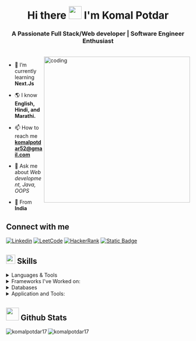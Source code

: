<!-- <p align="left"> <img src="https://komarev.com/ghpvc/?username=komalpotdar17&label=Profile%20views&color=0e75b6&style=flat" alt="komalpotdar" /> </p> -->

<p align="center">

<h1 align="center">Hi there <img src="https://raw.githubusercontent.com/aemmadi/aemmadi/master/wave.gif" width="35px"> I'm Komal Potdar</h1>
<h3 align="center">A Passionate Full Stack/Web developer | Software Engineer Enthusiast</h3>

<br/>

<img align="right" alt="coding" width="400"  src="https://mir-s3-cdn-cf.behance.net/project_modules/disp/601014116770475.6068beff4640a.gif">

- 🌱 I’m currently learning **Next.Js**

- 🌎 I know **English, Hindi, and Marathi.**

<!-- - 👨‍💻 All of my projects are available at [https://github.com/komalpotdar17](https://github.com/komalpotdar17) -->

- 📫 How to reach me **komalpotdar52@gmail.com**

- 💬 Ask me about *Web development, Java, OOPS*

- 📍 From **India**

## Connect with me 

[![Linkedin](https://img.shields.io/badge/LinkedIn-0077B5?style=for-the-badge&logo=linkedin&logoColor=white&link=https://www.linkedin.com/in/komalpotdar17/)](https://www.linkedin.com/in/komalpotdar17/)
[![LeetCode](https://img.shields.io/badge/-LeetCode-FFA116?style=for-the-badge&logo=LeetCode&logoColor=black&link=https://www.leetcode.com/komalpotdar)](https://www.leetcode.com/komalpotdar)
[![HackerRank](https://img.shields.io/badge/-Hackerrank-2EC866?style=for-the-badge&logo=HackerRank&logoColor=white&link=https://www.hackerrank.com/komalpotdar62)](https://www.hackerrank.com/komalpotdar62)
[![Static Badge](https://img.shields.io/badge/GeeksforGeeks-Profile?style=for-the-badge&logo=geeksforgeeks&link=https%3A%2F%2Fwww.geeksforgeeks.org%2Fuser%2Fkomalpotdar%2F)
](https://www.geeksforgeeks.org/user/komalpotdar)

## <img src="https://media2.giphy.com/media/QssGEmpkyEOhBCb7e1/giphy.gif?cid=ecf05e47a0n3gi1bfqntqmob8g9aid1oyj2wr3ds3mg700bl&rid=giphy.gif" width ="25"><b> Skills</b>

<p align="center">

<details>
<summary>Languages & Tools</summary> <br>

![JAVA](https://img.shields.io/badge/Java-ED8B00?style=for-the-badge&logo=openjdk&logoColor=white) 
![Core Java](https://img.shields.io/badge/Core%20Java-CC2927?style=for-the-badge&logo=Core%20Java&logoColor=white) 
![C](https://img.shields.io/badge/C-%2300599C?style=for-the-badge&logo=c&logoColor=white)
![C++](https://img.shields.io/badge/C%2B%2B-00599C?style=for-the-badge&logo=c%2B%2B&logoColor=white) 
![Python](https://img.shields.io/badge/PYTHON-3776AB?style=for-the-badge&logo=python&logoColor=white)<br>
![JavaScript](https://img.shields.io/badge/javascript%20-%23323330.svg?&style=for-the-badge&logo=javascript&logoColor=%23F7DF1E) 
![HTML](https://img.shields.io/badge/html-%23E34F26.svg?style=for-the-badge&logo=html5&logoColor=white) 
![CSS](https://img.shields.io/badge/css-%231572B6.svg?style=for-the-badge&logo=css3&logoColor=white) 

</details>

<details>
<summary>Frameworks I've Worked on:</summary> <br>
  
   ![Reactjs](https://img.shields.io/badge/react%20-%2320232a.svg?&style=for-the-badge&logo=react&logoColor=%2361DAFB)
   ![Nextjs](https://img.shields.io/badge/next.js-000000?style=for-the-badge&logo=nextdotjs&logoColor=white)
   ![Bootstrap](https://img.shields.io/badge/BOOTSTRAP-7952B3?style=for-the-badge&logo=bootstrap&logoColor=white)
   ![tailwind](https://img.shields.io/badge/Tailwind_CSS-38B2AC?style=for-the-badge&logo=tailwind-css&logoColor=white) 
   ![jQuery](https://img.shields.io/badge/JQUERY-0769AD?style=for-the-badge&logo=jquery&logoColor=white)<br>
   ![Node.js](https://img.shields.io/badge/node.js%20-%2343853D.svg?&style=for-the-badge&logo=node.js&logoColor=white)
   ![Express](https://img.shields.io/badge/Express.js-000000?style=for-the-badge&logo=express&logoColor=white)
   ![Flask](https://img.shields.io/badge/FLASK-000000?style=for-the-badge&logo=flask&logoColor=white)
   ![Django](https://img.shields.io/badge/DJANGO-092E20?style=for-the-badge&logo=django&logoColor=white)
   ![JSP](https://img.shields.io/badge/JSP-ED8B00?style=for-the-badge&logo=java&logoColor=white)

</details>
    
<details>
<summary>Databases</summary> <br>
  
![SQL](https://custom-icon-badges.herokuapp.com/badge/SQL-025E8C.svg?logo=database&logoColor=white)
![MySQL](https://img.shields.io/badge/MySQL-00000F?style=for-the-badge&logo=mysql&logoColor=white)
![SQLite](https://img.shields.io/badge/SQLite-003B57?style=for-the-badge&logo=sqlite&logoColor=white)
![Oracle](https://img.shields.io/badge/Oracle-CC2927?style=for-the-badge&logo=oracle&logoColor=white) 
![MongoDB](https://img.shields.io/badge/MongoDB-%234ea94b.svg?&style=for-the-badge&logo=mongodb&logoColor=white)

</details>
   
<details>
<summary>Application and Tools:</summary> <br>

 ![Visual Studio Code](https://img.shields.io/badge/Visual%20Studio%20Code-0078d7.svg?style=for-the-badge&logo=visual-studio-code&logoColor=white)
 ![Git](https://img.shields.io/badge/git-%23F05033.svg?style=for-the-badge&logo=git&logoColor=white)
    ![GitHub](https://img.shields.io/badge/github-%23121011.svg?style=for-the-badge&logo=github&logoColor=white)
    ![Eclipse](https://img.shields.io/badge/Eclipse-2C2255?style=for-the-badge&logo=eclipse&logoColor=white)
    ![Postman](https://img.shields.io/badge/POSTMAN-FF6C37?style=for-the-badge&logo=postman&logoColor=white)
 
</details>
</p>

## <img src="https://media.giphy.com/media/iY8CRBdQXODJSCERIr/giphy.gif" width="35"><b> Github Stats </b>

<p><img align="left" src="https://github-readme-stats.vercel.app/api/top-langs?username=komalpotdar17&show_icons=true&locale=en&layout=compact&theme=ambient_gradient" alt="komalpotdar17" /></p>

<!-- <p>&nbsp;<img align="center" src="https://github-readme-stats.vercel.app/api?username=komalpotdar17&show_icons=true&locale=en" alt="komalpotdar17" /></p> -->

<p><img align="center" src="https://github-readme-streak-stats.herokuapp.com/?user=komalpotdar17&theme=ambient_gradient" alt="komalpotdar17" /></p>



